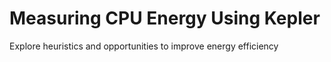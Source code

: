 # Measuring CPU Energy Using Kepler
Explore heuristics and opportunities to improve energy efficiency
